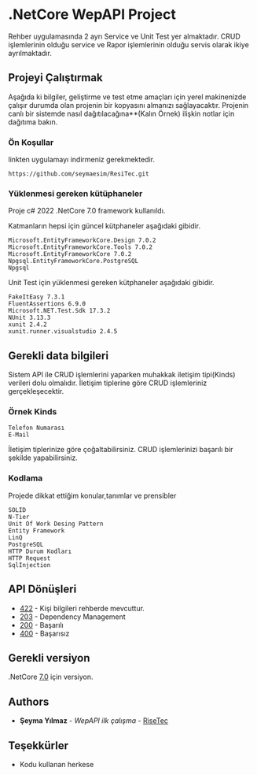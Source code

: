 # .NetCore WepAPI Project

Rehber uygulamasında 2 ayrı Service ve Unit Test yer almaktadır.
CRUD işlemlerinin olduğu service ve Rapor işlemlerinin olduğu servis olarak ikiye ayrılmaktadır.


## Projeyi Çalıştırmak

Aşağıda ki bilgiler, geliştirme ve test etme amaçları için yerel makinenizde çalışır durumda olan projenin bir kopyasını almanızı sağlayacaktır.
Projenin canlı bir sistemde nasıl dağıtılacağına**(Kalın Örnek) ilişkin notlar için dağıtıma bakın.

### Ön Koşullar

linkten uygulamayı indirmeniz gerekmektedir.

```
https://github.com/seymaesim/ResiTec.git
```

### Yüklenmesi gereken kütüphaneler

Proje c# 2022 .NetCore 7.0 framework kullanıldı.

Katmanların hepsi için güncel kütphaneler aşağıdaki gibidir.

```
Microsoft.EntityFrameworkCore.Design 7.0.2
Microsoft.EntityFrameworkCore.Tools 7.0.2
Microsoft.EntityFrameworkCore 7.0.2
Npgsql.EntityFrameworkCore.PostgreSQL
Npgsql

```
Unit Test için yüklenmesi gereken kütphaneler aşağıdaki gibidir.

```
FakeItEasy 7.3.1
FluentAssertions 6.9.0
Microsoft.NET.Test.Sdk 17.3.2
NUnit 3.13.3
xunit 2.4.2
xunit.runner.visualstudio 2.4.5

```


## Gerekli data bilgileri

Sistem API ile CRUD işlemlerini yaparken muhakkak iletişim tipi(Kinds) verileri dolu olmalıdır.
İletişim tiplerine göre CRUD işlemleriniz gerçekleşecektir.

### Örnek Kinds


```
Telefon Numarası
E-Mail

```
İletişim tiplerinize göre çoğaltabilirsiniz.
CRUD işlemlerinizi başarılı bir şekilde yapabilirsiniz.

### Kodlama

Projede dikkat ettiğim konular,tanımlar ve prensibler


```
SOLID
N-Tier 
Unit Of Work Desing Pattern
Entity Framework
LinQ
PostgreSQL
HTTP Durum Kodları
HTTP Request
SqlInjection

```


## API Dönüşleri

* [422](https://www.restapitutorial.com/httpstatuscodes.html) - Kişi bilgileri rehberde mevcuttur.
* [203](https://www.restapitutorial.com/httpstatuscodes.html) - Dependency Management
* [200](https://www.restapitutorial.com/httpstatuscodes.html) - Başarılı
* [400](https://www.restapitutorial.com/httpstatuscodes.html) - Başarısız


## Gerekli versiyon

.NetCore [7.0](https://dotnet.microsoft.com/en-us/download/dotnet/7.0) için versiyon.

## Authors

* **Şeyma Yılmaz** - *WepAPI ilk çalışma* - [RiseTec](https://github.com/seymaesim/ResiTec.git)


## Teşekkürler

* Kodu kullanan herkese

